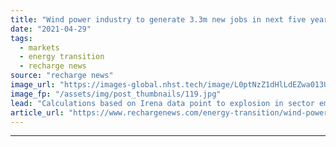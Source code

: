 ```yaml
---
title: "Wind power industry to generate 3.3m new jobs in next five years -  GWEC"
date: "2021-04-29"
tags: 
  - markets
  - energy transition
  - recharge news
source: "recharge news"
image_url: "https://images-global.nhst.tech/image/L0ptNzZ1dHlLdEZwa013UGJYeHBXaWRQekFzREtQZVEwOGhIaWR1Vk5Gcz0=/nhst/binary/2de3d83de65ce7fdad6ca0f023f5f777"
image_fp: "/assets/img/post_thumbnails/119.jpg"
lead: "Calculations based on Irena data point to explosion in sector employment headcount as energy transition ramps up globally"
article_url: "https://www.rechargenews.com/energy-transition/wind-power-industry-to-generate-3-3m-new-jobs-in-next-five-years-gwec/2-1-1002658"
---
```


---
